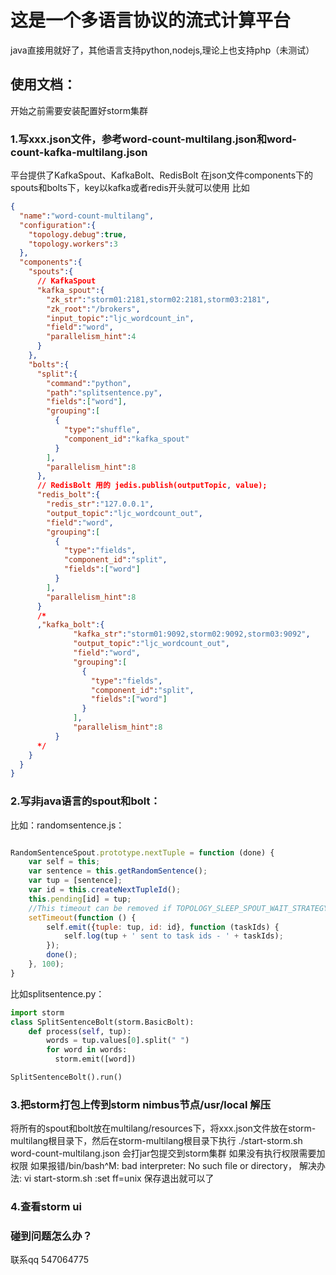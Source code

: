 # 这是一个多语言协议的流式计算平台
java直接用就好了，其他语言支持python,nodejs,理论上也支持php（未测试）

## 使用文档：
开始之前需要安装配置好storm集群

### 1.写xxx.json文件，参考word-count-multilang.json和word-count-kafka-multilang.json

平台提供了KafkaSpout、KafkaBolt、RedisBolt
在json文件components下的spouts和bolts下，key以kafka或者redis开头就可以使用
比如
```json
{
  "name":"word-count-multilang",
  "configuration":{
    "topology.debug":true,
    "topology.workers":3
  },
  "components":{
    "spouts":{
      // KafkaSpout
      "kafka_spout":{
        "zk_str":"storm01:2181,storm02:2181,storm03:2181",
        "zk_root":"/brokers",
        "input_topic":"ljc_wordcount_in",
        "field":"word",
        "parallelism_hint":4
      }
    },
    "bolts":{
      "split":{
        "command":"python",
        "path":"splitsentence.py",
        "fields":["word"],
        "grouping":[
          {
            "type":"shuffle",
            "component_id":"kafka_spout"
          }
        ],
        "parallelism_hint":8
      },
      // RedisBolt 用的 jedis.publish(outputTopic, value);
      "redis_bolt":{
        "redis_str":"127.0.0.1",
        "output_topic":"ljc_wordcount_out",
        "field":"word",
        "grouping":[
          {
            "type":"fields",
            "component_id":"split",
            "fields":["word"]
          }
        ],
        "parallelism_hint":8
      }
      /*
      ,"kafka_bolt":{
              "kafka_str":"storm01:9092,storm02:9092,storm03:9092",
              "output_topic":"ljc_wordcount_out",
              "field":"word",
              "grouping":[
                {
                  "type":"fields",
                  "component_id":"split",
                  "fields":["word"]
                }
              ],
              "parallelism_hint":8
          }
      */
    }
  }
}
```
    
### 2.写非java语言的spout和bolt：
比如：randomsentence.js：
```javascript

RandomSentenceSpout.prototype.nextTuple = function (done) {
    var self = this;
    var sentence = this.getRandomSentence();
    var tup = [sentence];
    var id = this.createNextTupleId();
    this.pending[id] = tup;
    //This timeout can be removed if TOPOLOGY_SLEEP_SPOUT_WAIT_STRATEGY_TIME_MS is configured to 100
    setTimeout(function () {
        self.emit({tuple: tup, id: id}, function (taskIds) {
            self.log(tup + ' sent to task ids - ' + taskIds);
        });
        done();
    }, 100);
}
```
比如splitsentence.py：
```Python
import storm
class SplitSentenceBolt(storm.BasicBolt):
    def process(self, tup):
        words = tup.values[0].split(" ")
        for word in words:
          storm.emit([word])

SplitSentenceBolt().run()
```

### 3.把storm打包上传到storm nimbus节点/usr/local 解压
将所有的spout和bolt放在multilang/resources下，将xxx.json文件放在storm-multilang根目录下，然后在storm-multilang根目录下执行
./start-storm.sh word-count-multilang.json 会打jar包提交到storm集群
如果没有执行权限需要加权限
如果报错/bin/bash^M: bad interpreter: No such file or directory，
解决办法:
vi start-storm.sh
:set ff=unix
保存退出就可以了

### 4.查看storm ui

### 碰到问题怎么办？
联系qq 547064775